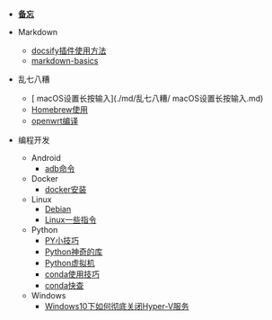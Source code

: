 * [**备忘**](./md/备忘.md)

* Markdown
    * [docsify插件使用方法](./md/Markdown/docsify插件使用方法.md)
    * [markdown-basics](./md/Markdown/markdown-basics.md)
* 乱七八糟
    * [ macOS设置长按输入](./md/乱七八糟/ macOS设置长按输入.md)
    * [Homebrew使用](./md/乱七八糟/Homebrew使用.md)
    * [openwrt编译](./md/乱七八糟/openwrt编译.md)
* 编程开发
    * Android
        * [adb命令](./md/编程开发/Android/adb命令.md)
    * Docker
        * [docker安装](./md/编程开发/Docker/docker安装.md)
    * Linux
        * [Debian](./md/编程开发/Linux/Debian.md)
        * [Linux一些指令](./md/编程开发/Linux/Linux一些指令.md)
    * Python
        * [PY小技巧](./md/编程开发/Python/PY小技巧.md)
        * [Python神奇的库](./md/编程开发/Python/Python神奇的库.md)
        * [Python虚拟机](./md/编程开发/Python/Python虚拟机.md)
        * [conda使用技巧](./md/编程开发/Python/conda使用技巧.md)
        * [conda快查](./md/编程开发/Python/conda快查.md)
    * Windows
        * [Windows10下如何彻底关闭Hyper-V服务](./md/编程开发/Windows/Windows10下如何彻底关闭Hyper-V服务.md)

